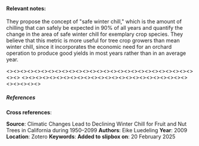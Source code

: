 #### **Relevant notes**:
They propose the concept of "safe winter chill," which is the amount of chilling that can safely be expected in 90% of all years and quantify the change in the area of safe winter chill for exemplary crop species. They believe that this metric is more useful for tree crop growers than mean winter chill, since it incorporates the economic need for an orchard operation to produce good yields in most years rather than in an average year.

<><><><><><><><><><><><><><><><><><><><><><><><><><><><><>
<><><><><><><><><><><><><><><><><><><><><><><><><><><><><>
##### References
**Cross references**:

**Source**: Climatic Changes Lead to Declining Winter Chill for Fruit and Nut Trees in California during 1950–2099
**Authors**: Eike Luedeling
**Year**: 2009
**Location**: Zotero
**Keywords**: 
**Added to slipbox on**: 20 February 2025
